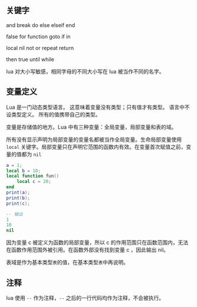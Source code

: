 ## 关键字

and       break     do        else      elseif    end

false     for       function  goto      if        in

local     nil       not       or        repeat    return

then      true      until     while

lua 对大小写敏感，相同字母的不同大小写在 lua 被当作不同的名字。

## 变量定义

Lua 是一门动态类型语言。 这意味着变量没有类型；只有值才有类型。 语言中不设类型定义。 所有的值携带自己的类型。

变量是存储值的地方。Lua 中有三种变量：全局变量，局部变量和表的域。

所有没有显示声明为局部变量的变量名都被当作全局变量。生命局部变量使用 `local` 关键字。局部变量只在声明它范围的函数内有效。在变量首次赋值之前，变量的值都为 `nil`

```lua
a = 1;
local b = 10;
local function fun() 
    local c = 20;
end
print(a);
print(b);
print(c);

-- 输出
1
10
nil
```

因为变量 c 被定义为函数的局部变量，所以 c 的作用范围只在函数范围内，无法在函数作用范围外被引用。在函数外部没有找到变量 c ，因此输出 nil。

表域是作为基本类型`表`的值，在基本类型`表`中再说明。

## 注释

lua 使用 `--` 作为注释，`--` 之后的一行代码均作为注释，不会被执行。

